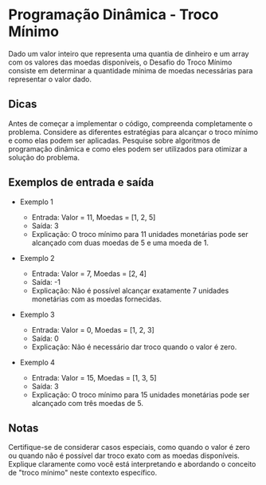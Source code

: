 # Programação Dinâmica - Troco Mínimo

Dado um valor inteiro que representa uma quantia de dinheiro e um array com os valores das moedas disponíveis, o Desafio do Troco Mínimo consiste em determinar a quantidade mínima de moedas necessárias para representar o valor dado.

## Dicas

Antes de começar a implementar o código, compreenda completamente o problema. Considere as diferentes estratégias para alcançar o troco mínimo e como elas podem ser aplicadas.
Pesquise sobre algoritmos de programação dinâmica e como eles podem ser utilizados para otimizar a solução do problema.

## Exemplos de entrada e saída

* Exemplo 1
    * Entrada: Valor = 11, Moedas = [1, 2, 5]
    * Saída: 3
    * Explicação: O troco mínimo para 11 unidades monetárias pode ser alcançado com duas moedas de 5 e uma moeda de 1.

* Exemplo 2
    * Entrada: Valor = 7, Moedas = [2, 4]
    * Saída: -1
    * Explicação: Não é possível alcançar exatamente 7 unidades monetárias com as moedas fornecidas.

* Exemplo 3
    * Entrada: Valor = 0, Moedas = [1, 2, 3]
    * Saída: 0
    * Explicação: Não é necessário dar troco quando o valor é zero.

* Exemplo 4
    * Entrada: Valor = 15, Moedas = [1, 3, 5]
    * Saída: 3
    * Explicação: O troco mínimo para 15 unidades monetárias pode ser alcançado com três moedas de 5.

## Notas

Certifique-se de considerar casos especiais, como quando o valor é zero ou quando não é possível dar troco exato com as moedas disponíveis.
Explique claramente como você está interpretando e abordando o conceito de "troco mínimo" neste contexto específico.
